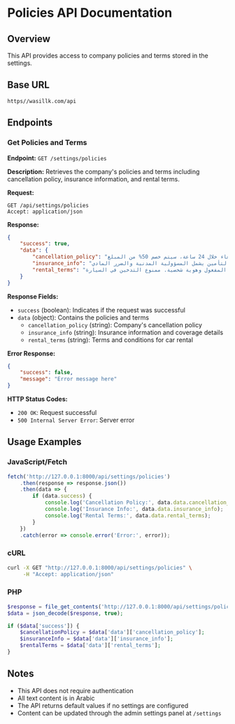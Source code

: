 # Policies API Documentation

## Overview
This API provides access to company policies and terms stored in the settings.

## Base URL
```
https//wasillk.com/api
```

## Endpoints

### Get Policies and Terms

**Endpoint:** `GET /settings/policies`

**Description:** Retrieves the company's policies and terms including cancellation policy, insurance information, and rental terms.

**Request:**
```http
GET /api/settings/policies
Accept: application/json
```

**Response:**
```json
{
    "success": true,
    "data": {
        "cancellation_policy": "يمكن إلغاء الحجز قبل 24 ساعة من تاريخ الاستلام بدون رسوم. في حالة الإلغاء خلال 24 ساعة، سيتم خصم 50% من المبلغ.",
        "insurance_info": "جميع السيارات مؤمنة بالكامل ضد الحوادث والسرقة. التأمين يشمل المسؤولية المدنية والضرر المادي.",
        "rental_terms": "يجب أن يكون عمر المستأجر 21 سنة أو أكثر. يجب تقديم رخصة قيادة سارية المفعول وهوية شخصية. ممنوع التدخين في السيارة."
    }
}
```

**Response Fields:**
- `success` (boolean): Indicates if the request was successful
- `data` (object): Contains the policies and terms
  - `cancellation_policy` (string): Company's cancellation policy
  - `insurance_info` (string): Insurance information and coverage details
  - `rental_terms` (string): Terms and conditions for car rental

**Error Response:**
```json
{
    "success": false,
    "message": "Error message here"
}
```

**HTTP Status Codes:**
- `200 OK`: Request successful
- `500 Internal Server Error`: Server error

## Usage Examples

### JavaScript/Fetch
```javascript
fetch('http://127.0.0.1:8000/api/settings/policies')
    .then(response => response.json())
    .then(data => {
        if (data.success) {
            console.log('Cancellation Policy:', data.data.cancellation_policy);
            console.log('Insurance Info:', data.data.insurance_info);
            console.log('Rental Terms:', data.data.rental_terms);
        }
    })
    .catch(error => console.error('Error:', error));
```

### cURL
```bash
curl -X GET "http://127.0.0.1:8000/api/settings/policies" \
     -H "Accept: application/json"
```

### PHP
```php
$response = file_get_contents('http://127.0.0.1:8000/api/settings/policies');
$data = json_decode($response, true);

if ($data['success']) {
    $cancellationPolicy = $data['data']['cancellation_policy'];
    $insuranceInfo = $data['data']['insurance_info'];
    $rentalTerms = $data['data']['rental_terms'];
}
```

## Notes
- This API does not require authentication
- All text content is in Arabic
- The API returns default values if no settings are configured
- Content can be updated through the admin settings panel at `/settings`
